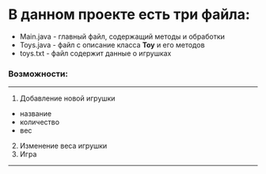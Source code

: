# В данном проекте есть три файла:
* Main.java - главный файл, содержащий методы и обработки
* Toys.java - файл с описание класса **Toy** и его методов
* toys.txt - файл содержит данные о игрушках

### Возможности:
*** 
1. Добавление новой игрушки
+ название
+ количество
+ вес
2. Изменение веса игрушки
3. Игра
***
